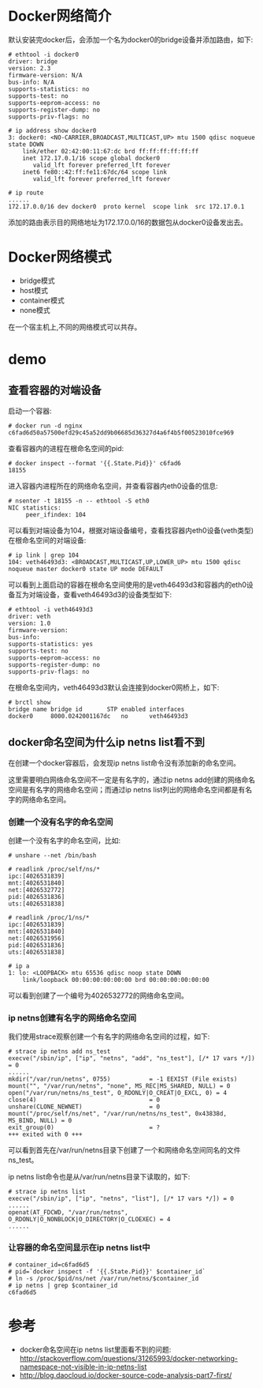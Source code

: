 # Docker网络简介

默认安装完docker后，会添加一个名为docker0的bridge设备并添加路由，如下:  

```
# ethtool -i docker0
driver: bridge
version: 2.3
firmware-version: N/A
bus-info: N/A
supports-statistics: no
supports-test: no
supports-eeprom-access: no
supports-register-dump: no
supports-priv-flags: no

# ip address show docker0
3: docker0: <NO-CARRIER,BROADCAST,MULTICAST,UP> mtu 1500 qdisc noqueue state DOWN
    link/ether 02:42:00:11:67:dc brd ff:ff:ff:ff:ff:ff
    inet 172.17.0.1/16 scope global docker0
       valid_lft forever preferred_lft forever
    inet6 fe80::42:ff:fe11:67dc/64 scope link
       valid_lft forever preferred_lft forever

# ip route
......
172.17.0.0/16 dev docker0  proto kernel  scope link  src 172.17.0.1
``` 

添加的路由表示目的网络地址为172.17.0.0/16的数据包从docker0设备发出去。  


# Docker网络模式
* bridge模式
* host模式
* container模式
* none模式

在一个宿主机上,不同的网络模式可以共存。



# demo
## 查看容器的对端设备
启动一个容器:  

```
# docker run -d nginx
c6fad6d50a57500efd29c45a52dd9b06685d36327d4a6f4b5f00523010fce969
```

查看容器内的进程在根命名空间的pid:  

```
# docker inspect --format '{{.State.Pid}}' c6fad6
18155
```

进入容器内进程所在的网络命名空间，并查看容器内eth0设备的信息:  

```
# nsenter -t 18155 -n -- ethtool -S eth0
NIC statistics:
     peer_ifindex: 104
```

可以看到对端设备为104，根据对端设备编号，查看找容器内eth0设备(veth类型)在根命名空间的对端设备:  

```
# ip link | grep 104
104: veth46493d3: <BROADCAST,MULTICAST,UP,LOWER_UP> mtu 1500 qdisc noqueue master docker0 state UP mode DEFAULT
```

可以看到上面启动的容器在根命名空间使用的是veth46493d3和容器内的eth0设备互为对端设备，查看veth46493d3的设备类型如下:  

```
# ethtool -i veth46493d3
driver: veth
version: 1.0
firmware-version:
bus-info:
supports-statistics: yes
supports-test: no
supports-eeprom-access: no
supports-register-dump: no
supports-priv-flags: no
```

在根命名空间内，veth46493d3默认会连接到docker0网桥上，如下:  

```
# brctl show
bridge name	bridge id		STP enabled	interfaces
docker0		8000.0242001167dc	no		veth46493d3
```


## docker命名空间为什么ip netns list看不到
在创建一个docker容器后，会发现ip netns list命令没有添加新的命名空间。

这里需要明白网络命名空间不一定是有名字的，通过ip netns add创建的网络命名空间是有名字的网络命名空间；而通过ip netns list列出的网络命名空间都是有名字的网络命名空间。

### 创建一个没有名字的命名空间
创建一个没有名字的命名空间，比如:  

```
# unshare --net /bin/bash

# readlink /proc/self/ns/*
ipc:[4026531839]
mnt:[4026531840]
net:[4026532772]
pid:[4026531836]
uts:[4026531838]

# readlink /proc/1/ns/*
ipc:[4026531839]
mnt:[4026531840]
net:[4026531956]
pid:[4026531836]
uts:[4026531838]

# ip a
1: lo: <LOOPBACK> mtu 65536 qdisc noop state DOWN
    link/loopback 00:00:00:00:00:00 brd 00:00:00:00:00:00
```    

可以看到创建了一个编号为4026532772的网络命名空间。

### ip netns创建有名字的网络命名空间

我们使用strace观察创建一个有名字的网络命名空间的过程，如下:  

```
# strace ip netns add ns_test
execve("/sbin/ip", ["ip", "netns", "add", "ns_test"], [/* 17 vars */]) = 0
......
mkdir("/var/run/netns", 0755)           = -1 EEXIST (File exists)
mount("", "/var/run/netns", "none", MS_REC|MS_SHARED, NULL) = 0
open("/var/run/netns/ns_test", O_RDONLY|O_CREAT|O_EXCL, 0) = 4
close(4)                                = 0
unshare(CLONE_NEWNET)                   = 0
mount("/proc/self/ns/net", "/var/run/netns/ns_test", 0x43838d, MS_BIND, NULL) = 0
exit_group(0)                           = ?
+++ exited with 0 +++
```

可以看到首先在/var/run/netns目录下创建了一个和网络命名空间同名的文件ns_test。  


ip netns list命令也是从/var/run/netns目录下读取的，如下:  

```
# strace ip netns list
execve("/sbin/ip", ["ip", "netns", "list"], [/* 17 vars */]) = 0
......
openat(AT_FDCWD, "/var/run/netns", O_RDONLY|O_NONBLOCK|O_DIRECTORY|O_CLOEXEC) = 4
......
```


### 让容器的命名空间显示在ip netns list中

```
# container_id=c6fad6d5
# pid=`docker inspect -f '{{.State.Pid}}' $container_id`
# ln -s /proc/$pid/ns/net /var/run/netns/$container_id
# ip netns | grep $container_id
c6fad6d5
```




# 参考
* docker命名空间在ip netns list里面看不到的问题: http://stackoverflow.com/questions/31265993/docker-networking-namespace-not-visible-in-ip-netns-list
* http://blog.daocloud.io/docker-source-code-analysis-part7-first/





